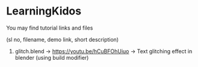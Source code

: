# LearningKidos
You may find tutorial links and files 


(sl no, filename, demo link, short description)

1. glitch.blend -> https://youtu.be/hCuBFOhUiuo -> Text glitching effect in blender (using build modifier)

